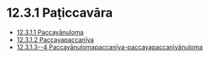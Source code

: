

# 12.3.1 Paṭiccavāra

* [12.3.1.1 Paccayānuloma](12.3.1/12.3.1.1.md)
* [12.3.1.2 Paccayapaccanīya](12.3.1/12.3.1.2.md)
* [12.3.1.3--4 Paccayānulomapaccanīya-paccayapaccanīyānuloma](12.3.1/12.3.1.3--4.md)



